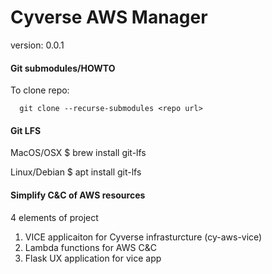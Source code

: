 # Cyverse AWS Manager

version: 0.0.1

#### Git submodules/HOWTO

To clone repo:
```
  git clone --recurse-submodules <repo url>
```

#### Git LFS

MacOS/OSX
$ brew install git-lfs

Linux/Debian
$ apt install git-lfs

#### Simplify C&C of AWS resources

4 elements of project

  1) VICE applicaiton for Cyverse infrasturcture (cy-aws-vice)
  2) Lambda functions for AWS C&C
  3) Flask UX application for vice app



